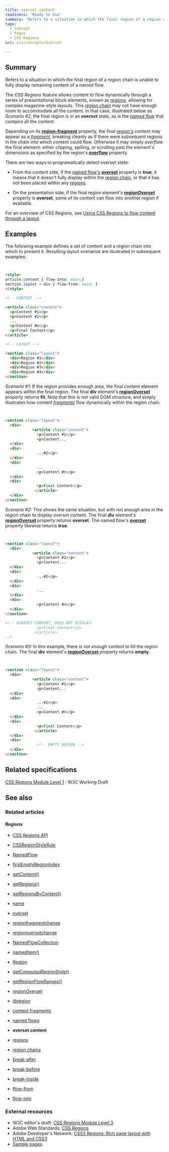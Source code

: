 ```yaml
---
title: overset content
readiness: 'Ready to Use'
summary: 'Refers to a situation in which the final region of a region chain is unable to fully display remaining content of a named flow.'
tags:
  - Concept
  - Pages
  - CSS-Regions
uri: css/concepts/overset

---
```

## <span>Summary</span>

Refers to a situation in which the final region of a region chain is unable to fully display remaining content of a named flow.

 The *CSS Regions* feature allows content to flow dynamically through a series of presentational block elements, known as [*regions*](/css/concepts/region), allowing for complex magazine-style layouts. This [*region chain*](/css/concepts/region_chain) may not have enough room to accommodate all the content. In that case, illustrated below as *Scenario \#2*, the final region is in an ***overset*** state, as is the [*named flow*](/css/concepts/named_flow) that contains all the content.

Depending on its [**region-fragment**](/css/properties/region-fragment) property, the final [region's](/css/concepts/region) content may appear as a [*fragment*](/css/concepts/fragment), breaking cleanly as if there were subsequent regions in the chain into which content could flow. Otherwise it may simply *overflow* the final element: either clipping, spilling, or scrolling past the element's dimensions as specified by the region's [**overflow**](/css/properties/overflow) property.

There are two ways to programatically detect overset state:

-   From the content side, if the [named flow's](/css/concepts/named_flow) [**overset**](/apis/css-regions/NamedFlow/overset) property is **true**, it means that it doesn't fully display within the [region chain](/css/concepts/region_chain), or that it has not been placed within any [regions](/css/concepts/region).

-   On the presentation side, if the final region element's [**regionOverset**](/apis/css-regions/Region/regionOverset) property is **overset**, some of its content can flow into another region if available.

For an overview of CSS Regions, see [Using CSS Regions to flow content through a layout](/tutorials/css-regions).

## <span>Examples</span>

The following example defines a set of content and a region chain into which to present it. Resulting layout scenarios are illustrated in subsequent examples:

``` html


<style>
article.content { flow-into: main;}
section.layout > div { flow-from: main; }
</style>

<!-- CONTENT -->

<article class="content">
  <p>Content #1</p>
  <p>Content #2</p>
  ...
  <p>Content #n</p>
  <p>Final Content</p>
</article>

<!-- LAYOUT -->

<section class="layout">
  <div>Region #1</div>
  <div>Region #2</div>
  <div>Region #3</div>
  <div>Region #4</div>
</section>
```

</pre>

*Scenario \#1:* If the region provides enough area, the final content element appears within the final region. The final **div** element's [**regionOverset**](/apis/css-regions/Region/regionOverset) property returns **fit**. Note that this is *not* valid DOM structure, and simply illustrates how content [*fragments*](/css/concepts/fragment) flow dynamically within the region chain.

``` html


<section class="layout">
  <div>
            <article class="content">
              <p>Content #1</p>
              <p>Content...
  </div>
  <div>
              ...#2</p>
  </div>
  <div>
              ...
              <p>Content #n</p>
  </div>
  <div>
              <p>Final Content</p>
             </article>
  </div>
</section>
```

</pre>

*Scenario \#2:* This shows the same situation, but with not enough area in the region chain to display *overset* content. The final **div** element's [**regionOverset**](/apis/css-regions/Region/regionOverset) property returns **overset**. The named flow's [**overset**](/apis/css-regions/NamedFlow/overset) property likewise returns **true**.

``` html


<section class="layout">
  <div>
            <article class="content">
              <p>Content #1</p>
              <p>Content...
  </div>
  <div>
              ...#2</p>
  </div>
  <div>
              ...
  </div>
  <div>
              <p>Content #n</p>
  </div>
</section>

<!-- OVERSET CONTENT, DOES NOT DISPLAY:
              <p>Final Content</p>
             </article>
-->
```

</pre>

*Scenario \#3:* In this example, there is *not enough* content to fill the region chain. The final **div** element's [**regionOverset**](/apis/css-regions/Region/regionOverset) property returns **empty**.

``` html


<section class="layout">
  <div>
            <article class="content">
              <p>Content #1</p>
              <p>Content...
  </div>
  <div>
              ...#2</p>
              ...
              <p>Content #n</p>
  </div>
  <div>
              <p>Final Content</p>
             </article>
  </div>
  <div>
              <!-- EMPTY REGION -->
  </div>
</section>
```

</pre>

## <span>Related specifications</span>

[CSS Regions Module Level 1](http://www.w3.org/TR/css3-regions/)
:   W3C Working Draft

## <span>See also</span>

### <span>Related articles</span>

#### <span>Regions</span>

-   [CSS Regions API](/apis/css-regions)

-   [CSSRegionStyleRule](/apis/css-regions/CSSRegionStyleRule)

-   [NamedFlow](/apis/css-regions/NamedFlow)

-   [firstEmptyRegionIndex](/apis/css-regions/NamedFlow/firstEmptyRegionIndex)

-   [getContent()](/apis/css-regions/NamedFlow/getContent)

-   [getRegions()](/apis/css-regions/NamedFlow/getRegions)

-   [getRegionsByContent()](/apis/css-regions/NamedFlow/getRegionsByContent)

-   [name](/apis/css-regions/NamedFlow/name)

-   [overset](/apis/css-regions/NamedFlow/overset)

-   [regionfragmentchange](/apis/css-regions/NamedFlow/regionfragmentchange)

-   [regionoversetchange](/apis/css-regions/NamedFlow/regionoversetchange)

-   [NamedFlowCollection](/apis/css-regions/NamedFlowCollection)

-   [namedItem()](/apis/css-regions/NamedFlowCollection/namedItem)

-   [Region](/apis/css-regions/Region)

-   [getComputedRegionStyle()](/apis/css-regions/Region/getComputedRegionStyle)

-   [getRegionFlowRanges()](/apis/css-regions/Region/getRegionFlowRanges)

-   [regionOverset](/apis/css-regions/Region/regionOverset)

-   [@region](/css/atrules/@region)

-   [content fragments](/css/concepts/fragment)

-   [named flows](/css/concepts/named_flow)

-   **overset content**

-   [regions](/css/concepts/region)

-   [region chains](/css/concepts/region_chain)

-   [break-after](/css/properties/break-after)

-   [break-before](/css/properties/break-before)

-   [break-inside](/css/properties/break-inside)

-   [flow-from](/css/properties/flow-from)

-   [flow-into](/css/properties/flow-into)

### <span>External resources</span>

-   W3C editor's draft: [CSS Regions Module Level 3](http://dev.w3.org/csswg/css3-regions/)
-   Adobe Web Standards: [CSS Regions](http://html.adobe.com/webstandards/cssregions)
-   Adobe Developer's Network: [CSS3 Regions: Rich page layout with HTML and CSS3](http://www.adobe.com/devnet/html5/articles/css3-regions.html)
-   [Sample pages](http://adobe.github.com/web-platform/samples/css-regions)
